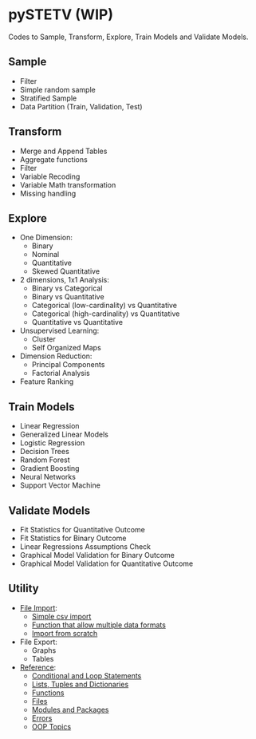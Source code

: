 # pySTETV (WIP)
Codes to Sample, Transform, Explore, Train Models and Validate Models.

## Sample
- Filter
- Simple random sample
- Stratified Sample
- Data Partition (Train, Validation, Test)
## Transform
- Merge and Append Tables
- Aggregate functions
- Filter
- Variable Recoding
- Variable Math transformation
- Missing handling
## Explore
* One Dimension:
  - Binary 
  - Nominal
  - Quantitative
  - Skewed Quantitative
* 2 dimensions, 1x1 Analysis:
  - Binary vs Categorical
  - Binary vs Quantitative
  - Categorical (low-cardinality) vs Quantitative
  - Categorical (high-cardinality) vs Quantitative
  - Quantitative vs Quantitative
* Unsupervised Learning:
  - Cluster
  - Self Organized Maps
* Dimension Reduction:
  - Principal Components
  - Factorial Analysis
* Feature Ranking
## Train Models
- Linear Regression
- Generalized Linear Models
- Logistic Regression
- Decision Trees
- Random Forest
- Gradient Boosting
- Neural Networks
- Support Vector Machine
## Validate Models
- Fit Statistics for Quantitative Outcome
- Fit Statistics for Binary Outcome
- Linear Regressions Assumptions Check
- Graphical Model Validation for Binary Outcome
- Graphical Model Validation for Quantitative Outcome
## Utility
* [File Import](https://github.com/danielrferreira/pySTETV/tree/main/Utility/File%20Import):
  - [Simple csv import](https://github.com/danielrferreira/pySTETV/tree/main/Utility/File%20Import/Simple%20CSV%20Import)
  - [Function that allow multiple data formats](https://github.com/danielrferreira/pySTETV/tree/main/Utility/File%20Import/Multiple%20Formats)
  - [Import from scratch](https://github.com/danielrferreira/pySTETV/tree/main/Utility/File%20Import/Import%20from%20scratch)
* File Export:
  - Graphs
  - Tables
* [Reference](https://github.com/danielrferreira/pySTETV/tree/main/Utility/Reference):
  - [Conditional and Loop Statements](https://github.com/danielrferreira/pySTETV/tree/main/Utility/Reference/Conditional%20and%20Loops)
  - [Lists, Tuples and Dictionaries](https://github.com/danielrferreira/pySTETV/tree/main/Utility/Reference/Lists%20Tuples%20and%20Dictionaries)
  - [Functions](https://github.com/danielrferreira/pySTETV/tree/main/Utility/Reference/Functions)
  - [Files](https://github.com/danielrferreira/pySTETV/tree/main/Utility/Reference/Files)
  - [Modules and Packages](https://github.com/danielrferreira/pySTETV/tree/main/Utility/Reference/Packages%20and%20Modules)
  - [Errors](https://github.com/danielrferreira/pySTETV/tree/main/Utility/Reference/Errors)
  - [OOP Topics](https://github.com/danielrferreira/pySTETV/tree/main/Utility/Reference/OOP)
    
